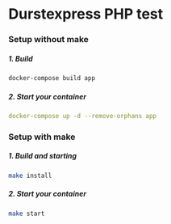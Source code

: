 # Durstexpress PHP test

### Setup without make

##### 1. Build
```bash
docker-compose build app
```

##### 2. Start your container
```yaml
docker-compose up -d --remove-orphans app
```

### Setup with make

##### 1. Build and starting
```bash
make install
```

##### 2. Start your container
```bash
make start
```

 


